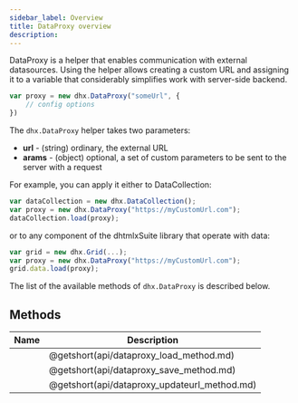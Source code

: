 ```yaml
---
sidebar_label: Overview
title: DataProxy overview
description: 
---          
```


DataProxy is a helper that enables communication with external datasources. Using the helper allows creating a custom URL and assigning it to a variable that considerably simplifies work with server-side backend.

```js
var proxy = new dhx.DataProxy("someUrl", {
    // config options 
})
```

The `dhx.DataProxy` helper takes two parameters:

- **url** - (string) ordinary, the external URL
- **arams** - (object) optional, a set of custom parameters to be sent to the server with a request

For example, you can apply it either to DataCollection:

```js
var dataCollection = new dhx.DataCollection();
var proxy = new dhx.DataProxy("https://myCustomUrl.com");
dataCollection.load(proxy);
```
or to any component of the dhtmlxSuite library that operate with data:

```js
var grid = new dhx.Grid(...);
var proxy = new dhx.DataProxy("https://myCustomUrl.com");
grid.data.load(proxy);
```

The list of the available methods of `dhx.DataProxy` is described below.

## Methods

| Name                                  | Description                                  |
| ------------------------------------- | -------------------------------------------- |
| [](api/dataproxy_load_method.md)      | @getshort(api/dataproxy_load_method.md)      |
| [](api/dataproxy_save_method.md)      | @getshort(api/dataproxy_save_method.md)      |
| [](api/dataproxy_updateurl_method.md) | @getshort(api/dataproxy_updateurl_method.md) |
     
